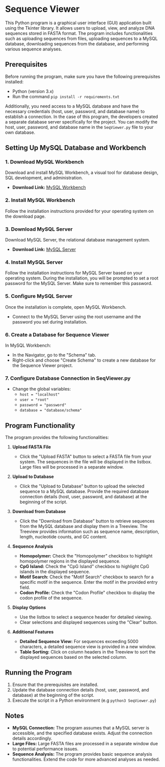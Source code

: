 # Sequence Viewer

This Python program is a graphical user interface (GUI) application built using the Tkinter library. It allows users to upload, view, and analyze DNA sequences stored in FASTA format. The program includes functionalities such as uploading sequences from files, uploading sequences to a MySQL database, downloading sequences from the database, and performing various sequence analyses.

## Prerequisites

Before running the program, make sure you have the following prerequisites installed:

- Python (version 3.x)
- Run the command ```pip install -r requirements.txt```

Additionally, you need access to a MySQL database and have the necessary credentials (host, user, password, and database name) to establish a connection. In the case of this program, the developers created a separate database server specifically for the project. You can modify the host, user, password, and database name in the ```SeqViewer.py``` file to your own database.

## Setting Up MySQL Database and Workbench

### 1. Download MySQL Workbench

Download and install MySQL Workbench, a visual tool for database design, SQL development, and administration.

- **Download Link:** [MySQL Workbench](https://dev.mysql.com/downloads/workbench/)

### 2. Install MySQL Workbench

Follow the installation instructions provided for your operating system on the download page.

### 3. Download MySQL Server

Download MySQL Server, the relational database management system.

- **Download Link:** [MySQL Server](https://dev.mysql.com/downloads/mysql/)

### 4. Install MySQL Server

Follow the installation instructions for MySQL Server based on your operating system. During the installation, you will be prompted to set a root password for the MySQL Server. Make sure to remember this password.

### 5. Configure MySQL Server

Once the installation is complete, open MySQL Workbench.

- Connect to the MySQL Server using the root username and the password you set during installation.

### 6. Create a Database for Sequence Viewer

In MySQL Workbench:

- In the Navigator, go to the "Schema" tab.
- Right-click and choose "Create Schema" to create a new database for the Sequence Viewer project.

### 7. Configure Database Connection in SeqViewer.py

- Change the global variables:
   - ```host = "localhost"```
   - ```user = "root"```
   - ```password = "password"```
   - ```database = "database/schema"```

## Program Functionality

The program provides the following functionalities:

1. **Upload FASTA File**
   - Click the "Upload FASTA" button to select a FASTA file from your system. The sequences in the file will be displayed in the listbox. Large files will be processed in a separate window.

2. **Upload to Database**
   - Click the "Upload to Database" button to upload the selected sequence to a MySQL database. Provide the required database connection details (host, user, password, and database) at the beginning of the script.

3. **Download from Database**
   - Click the "Download from Database" button to retrieve sequences from the MySQL database and display them in a Treeview. The Treeview provides information such as sequence name, description, length, nucleotide counts, and GC content.

4. **Sequence Analysis**
   - **Homopolymer:** Check the "Homopolymer" checkbox to highlight homopolymer regions in the displayed sequence.
   - **CpG Island:** Check the "CpG Island" checkbox to highlight CpG islands in the displayed sequence.
   - **Motif Search:** Check the "Motif Search" checkbox to search for a specific motif in the sequence. Enter the motif in the provided entry field.
   - **Codon Profile:** Check the "Codon Profile" checkbox to display the codon profile of the sequence.

5. **Display Options**
   - Use the listbox to select a sequence header for detailed viewing.
   - Clear selections and displayed sequences using the "Clear" button.

6. **Additional Features**
   - **Detailed Sequence View:** For sequences exceeding 5000 characters, a detailed sequence view is provided in a new window.
   - **Table Sorting:** Click on column headers in the Treeview to sort the displayed sequences based on the selected column.

## Running the Program

1. Ensure that the prerequisites are installed.
2. Update the database connection details (host, user, password, and database) at the beginning of the script.
3. Execute the script in a Python environment (e.g ```python3 SeqViewer.py```)

## Notes

- **MySQL Connection:** The program assumes that a MySQL server is accessible, and the specified database exists. Adjust the connection details accordingly.
- **Large Files:** Large FASTA files are processed in a separate window due to potential performance issues.
- **Sequence Analysis:** The program provides basic sequence analysis functionalities. Extend the code for more advanced analyses as needed.
